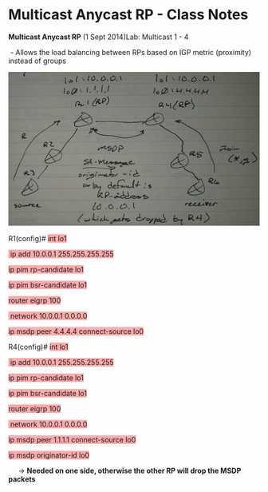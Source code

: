 # Multicast Anycast RP - Class Notes

**Multicast Anycast RP** \(1 Sept 2014\)Lab: Multicast 1 \- 4

 \- Allows the load balancing between RPs based on IGP metric \(proximity\) instead of groups

![20141015_085806-1.jpeg](image/20141015_085806-1.jpeg)

R1\(config\)\# <span style="background-color: #ffaaaa">int lo1</span>

<span style="background-color: #ffaaaa"> ip add 10.0.0.1 255.255.255.255</span>

<span style="background-color: #ffaaaa">ip pim rp\-candidate lo1</span>

<span style="background-color: #ffaaaa">ip pim bsr\-candidate lo1</span>

<span style="background-color: #ffaaaa">router eigrp 100</span>

<span style="background-color: #ffaaaa"> network 10.0.0.1 0.0.0.0</span>

<span style="background-color: #ffaaaa">ip msdp peer 4.4.4.4 connect\-source lo0</span>

R4\(config\)\# <span style="background-color: #ffaaaa">int lo1</span>

<span style="background-color: #ffaaaa"> ip add 10.0.0.1 255.255.255.255</span>

<span style="background-color: #ffaaaa">ip pim rp\-candidate lo1</span>

<span style="background-color: #ffaaaa">ip pim bsr\-candidate lo1</span>

<span style="background-color: #ffaaaa">router eigrp 100</span>

<span style="background-color: #ffaaaa"> network 10.0.0.1 0.0.0.0</span>

<span style="background-color: #ffaaaa">ip msdp peer 1.1.1.1 connect\-source lo0</span>

<span style="background-color: #ffaaaa">ip msdp originator\-id lo0</span>

     \-\> **Needed on one side, otherwise the other RP will drop the MSDP packets**
